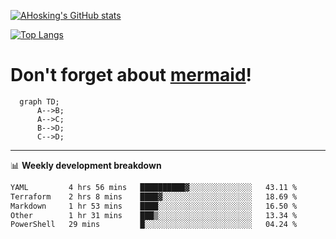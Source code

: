 [![AHosking's GitHub stats](https://github-readme-stats.vercel.app/api?username=ahosking&count_private=true&show_icons=true&theme=onedark&hide_rank=true&include_all_commits=true)](https://github.com/ahosking)

[![Top Langs](https://github-readme-stats.vercel.app/api/top-langs/?username=ahosking&layout=compact&theme=onedark)](https://github.com/ahosking)


# Don't forget about [mermaid](https://github.blog/2022-02-14-include-diagrams-markdown-files-mermaid/)!

```mermaid
  graph TD;
      A-->B;
      A-->C;
      B-->D;
      C-->D;
```
-------

📊 **Weekly development breakdown**

<!--START_SECTION:waka-->

```txt
YAML         4 hrs 56 mins   ██████████▓░░░░░░░░░░░░░░   43.11 %
Terraform    2 hrs 8 mins    ████▓░░░░░░░░░░░░░░░░░░░░   18.69 %
Markdown     1 hr 53 mins    ████░░░░░░░░░░░░░░░░░░░░░   16.50 %
Other        1 hr 31 mins    ███▒░░░░░░░░░░░░░░░░░░░░░   13.34 %
PowerShell   29 mins         █░░░░░░░░░░░░░░░░░░░░░░░░   04.24 %
```

<!--END_SECTION:waka-->
